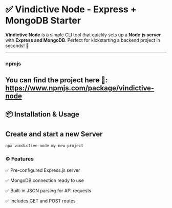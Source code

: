 # ✅ Vindictive Node - Express + MongoDB Starter

**Vindictive Node** is a simple CLI tool that quickly sets up a **Node.js server** with **Express and MongoDB**. Perfect for kickstarting a backend project in seconds! 🚀  

---
### npmjs

You can find the project here 📎: https://www.npmjs.com/package/vindictive-node
---
## 📦 Installation & Usage

## Create and start a new Server
```sh 
npx vindictive-node my-new-project
```

### ⚙ Features

✅ Pre-configured Express.js server

✅ MongoDB connection ready to use

✅ Built-in JSON parsing for API requests

✅ Includes GET and POST routes